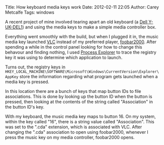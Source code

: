 Title: How keyboard media keys work
Date: 2012-02-11 22:05
Author: Carey Metcalfe
Tags: windows

A recent project of mine involved tearing apart an old keyboard (a [Dell
Y-UK-DEL1][]) and using the media keys to make a simple media controller box.  

Everything went smoothly with the build, but when I plugged it in, the
music media key launched [VLC][] instead of my preferred player, [foobar2000][].
After spending a while in the control panel looking for how to change this behavour
and finding nothing, I used [Process Explorer][] to trace the registry key
it was using to determine which application to launch.  

Turns out, the registry keys in
`HKEY_LOCAL_MACHINE\SOFTWARE\Microsoft\Windows\CurrentVersion\Explorer\AppKey`
store the information regarding what program gets launched when a media key is pressed.

In this location there are a bunch of keys that map button IDs to file associations.
This is done by looking up the button ID when the button is pressed, then looking at
the contents of the string called "Association" in the button ID's key.

With my keyboard, the music media key maps to button 16. On my system, within the
key called "16", there is a string value called "Association". This was set to the
".cda" extension, which is associated with VLC. After changing the ".cda" association
to open using foobar2000, whenever I press the music key on my media controller, foobar2000 opens.

  [Dell Y-UK-DEL1]: http://i.imgur.com/dWBnR.jpg
  [VLC]: http://www.videolan.org/vlc/
  [foobar2000]: http://www.foobar2000.org/
  [Process Explorer]: http://technet.microsoft.com/en-us/sysinternals/bb896653
